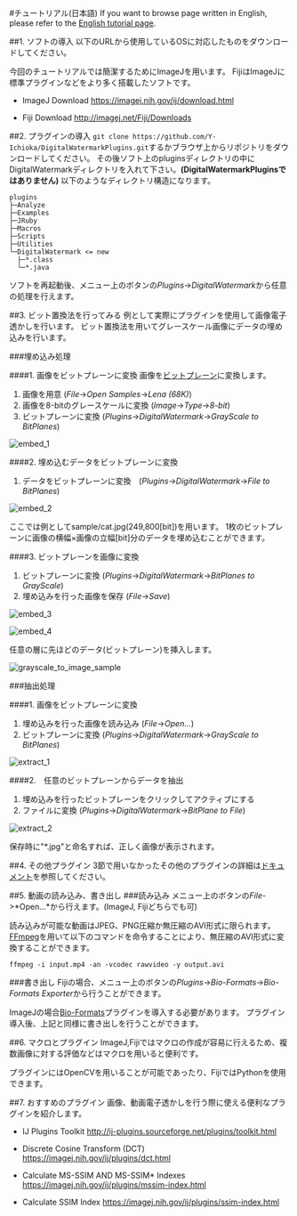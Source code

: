#チュートリアル(日本語)
If you want to browse page written in English, please refer to the [English tutorial page](./English.md).


##1. ソフトの導入
以下のURLから使用しているOSに対応したものをダウンロードしてください。

今回のチュートリアルでは簡潔するためにImageJを用います。
FijiはImageJに標準プラグインなどをより多く搭載したソフトです。

* ImageJ Download
https://imagej.nih.gov/ij/download.html

* Fiji Download
http://imagej.net/Fiji/Downloads


##2. プラグインの導入
```git clone https://github.com/Y-Ichioka/DigitalWatermarkPlugins.git```するかブラウザ上からリポジトリをダウンロードしてください。
その後ソフト上のpluginsディレクトリの中にDigitalWatermarkディレクトリを入れて下さい。**(DigitalWatermarkPluginsではありません)**
以下のようなディレクトリ構造になります。

```
plugins
├─Analyze
├─Examples
├─JRuby
├─Macros
├─Scripts
├─Utilities
└─DigitalWatermark <= new
  ├─*.class
  └─*.java
```

ソフトを再起動後、メニュー上のボタンの*Plugins*->*DigitalWatermark*から任意の処理を行えます。


##3. ビット置換法を行ってみる
例として実際にプラグインを使用して画像電子透かしを行います。
ビット置換法を用いてグレースケール画像にデータの埋め込みを行います。

###埋め込み処理

####1. 画像をビットプレーンに変換
画像を[ビットプレーン](https://ja.wikipedia.org/wiki/%E3%83%93%E3%83%83%E3%83%88%E3%83%97%E3%83%AC%E3%83%BC%E3%83%B3)に変換します。

1. 画像を用意 (*File*->*Open Samples*->*Lena (68K)*)
2. 画像を8-bitのグレースケールに変換 (*Image*->*Type*->*8-bit*)
3. ビットプレーンに変換 (*Plugins*->*DigitalWatermark*->*GrayScale to BitPlanes*)

![embed_1](image/embed_1.png)

####2. 埋め込むデータをビットプレーンに変換
1. データをビットプレーンに変換　(*Plugins*->*DigitalWatermark*->*File to BitPlanes*)

![embed_2](image/embed_2.png)

ここでは例としてsample/cat.jpg(249,800[bit])を用います。
1枚のビットプレーンに画像の横幅×画像の立幅[bit]分のデータを埋め込むことができます。

####3. ビットプレーンを画像に変換
1. ビットプレーンに変換 (*Plugins*->*DigitalWatermark*->*BitPlanes to GrayScale*)
2. 埋め込みを行った画像を保存 (*File*->*Save*)

![embed_3](image/embed_3.png)

![embed_4](image/embed_4.png)

任意の層に先ほどのデータ(ビットプレーン)を挿入します。

![grayscale_to_image_sample](image/grayscale_to_image_sample.png)


###抽出処理

####1. 画像をビットプレーンに変換
1. 埋め込みを行った画像を読み込み (*File*->*Open...*)
2. ビットプレーンに変換 (*Plugins*->*DigitalWatermark*->*GrayScale to BitPlanes*)

![extract_1](image/extract_1.png)

####2.　任意のビットプレーンからデータを抽出
1. 埋め込みを行ったビットプレーンをクリックしてアクティブにする
2. ファイルに変換 (*Plugins*->*DigitalWatermark*->*BitPlane to File*)

![extract_2](image/extract_2.png)

保存時に"*.jpg"と命名すれば、正しく画像が表示されます。


##4. その他プラグイン
3節で用いなかったその他のプラグインの詳細は[ドキュメント](../documentation)を参照してください。


##5. 動画の読み込み、書き出し
###読み込み
メニュー上のボタンの*File*->*Open...*から行えます。(ImageJ, Fijiどちらでも可)

読み込みが可能な動画はJPEG、PNG圧縮か無圧縮のAVI形式に限られます。
[FFmpeg](https://www.ffmpeg.org/)を用いて以下のコマンドを命令することにより、無圧縮のAVI形式に変換することができます。

```
ffmpeg -i input.mp4 -an -vcodec rawvideo -y output.avi
```

###書き出し
Fijiの場合、メニュー上のボタンの*Plugins*->*Bio-Formats*->*Bio-Formats Exporter*から行うことができます。

ImageJの場合[Bio-Formats](http://imagej.net/Bio-Formats)プラグインを導入する必要があります。
プラグイン導入後、上記と同様に書き出しを行うことができます。


##6. マクロとプラグイン
ImageJ,Fijiではマクロの作成が容易に行えるため、複数画像に対する評価などはマクロを用いると便利です。

プラグインにはOpenCVを用いることが可能であったり、FijiではPythonを使用できます。


##7. おすすめのプラグイン
画像、動画電子透かしを行う際に使える便利なプラグインを紹介します。

* IJ Plugins Toolkit
http://ij-plugins.sourceforge.net/plugins/toolkit.html

* Discrete Cosine Transform (DCT)
https://imagej.nih.gov/ij/plugins/dct.html

* Calculate MS-SSIM AND MS-SSIM* Indexes
https://imagej.nih.gov/ij/plugins/mssim-index.html

* Calculate SSIM Index
https://imagej.nih.gov/ij/plugins/ssim-index.html
